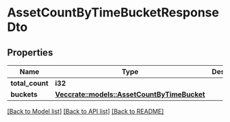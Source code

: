# AssetCountByTimeBucketResponseDto

## Properties

Name | Type | Description | Notes
------------ | ------------- | ------------- | -------------
**total_count** | **i32** |  | 
**buckets** | [**Vec<crate::models::AssetCountByTimeBucket>**](AssetCountByTimeBucket.md) |  | 

[[Back to Model list]](../README.md#documentation-for-models) [[Back to API list]](../README.md#documentation-for-api-endpoints) [[Back to README]](../README.md)


